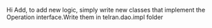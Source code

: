 Hi Add, to add new logic, simply write new classes that implement the Operation interface.Write them 
in telran.dao.impl folder

